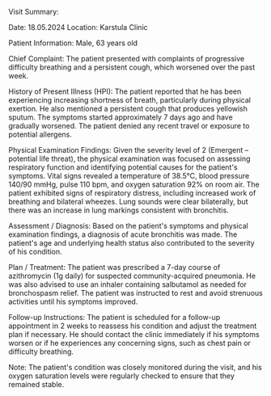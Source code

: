 Visit Summary:

Date: 18.05.2024
Location: Karstula Clinic

Patient Information:
Male, 63 years old

Chief Complaint:
The patient presented with complaints of progressive difficulty breathing and a persistent cough, which worsened over the past week.

History of Present Illness (HPI):
The patient reported that he has been experiencing increasing shortness of breath, particularly during physical exertion. He also mentioned a persistent cough that produces yellowish sputum. The symptoms started approximately 7 days ago and have gradually worsened. The patient denied any recent travel or exposure to potential allergens.

Physical Examination Findings:
Given the severity level of 2 (Emergent – potential life threat), the physical examination was focused on assessing respiratory function and identifying potential causes for the patient's symptoms. Vital signs revealed a temperature of 38.5°C, blood pressure 140/90 mmHg, pulse 110 bpm, and oxygen saturation 92% on room air. The patient exhibited signs of respiratory distress, including increased work of breathing and bilateral wheezes. Lung sounds were clear bilaterally, but there was an increase in lung markings consistent with bronchitis.

Assessment / Diagnosis:
Based on the patient's symptoms and physical examination findings, a diagnosis of acute bronchitis was made. The patient's age and underlying health status also contributed to the severity of his condition.

Plan / Treatment:
The patient was prescribed a 7-day course of azithromycin (1g daily) for suspected community-acquired pneumonia. He was also advised to use an inhaler containing salbutamol as needed for bronchospasm relief. The patient was instructed to rest and avoid strenuous activities until his symptoms improved.

Follow-up Instructions:
The patient is scheduled for a follow-up appointment in 2 weeks to reassess his condition and adjust the treatment plan if necessary. He should contact the clinic immediately if his symptoms worsen or if he experiences any concerning signs, such as chest pain or difficulty breathing.

Note: The patient's condition was closely monitored during the visit, and his oxygen saturation levels were regularly checked to ensure that they remained stable.